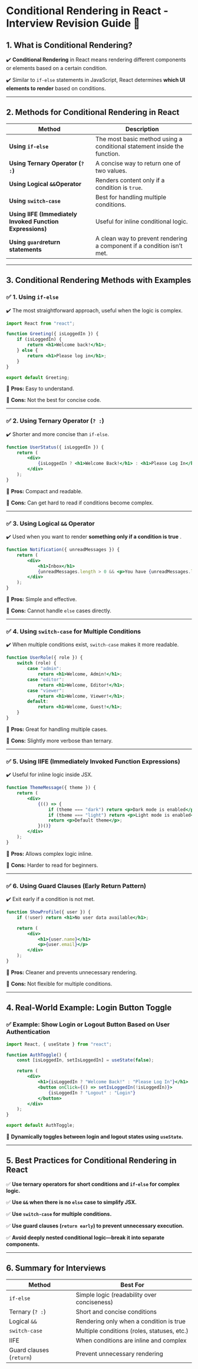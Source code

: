 # **Conditional Rendering in React - Interview Revision Guide** 🚀

## **1. What is Conditional Rendering?**

✔️ **Conditional Rendering** in React means rendering different components or elements based on a certain condition.

✔️ Similar to `if-else` statements in JavaScript, React determines **which UI elements to render** based on conditions.

---

## **2. Methods for Conditional Rendering in React**

| **Method**                                                | **Description**                                                    |
| --------------------------------------------------------------- | ------------------------------------------------------------------------ |
| **Using `if-else`**                                     | The most basic method using a conditional statement inside the function. |
| **Using Ternary Operator (`? :`)**                      | A concise way to return one of two values.                               |
| **Using Logical `&&`Operator**                          | Renders content only if a condition is `true`.                         |
| **Using `switch-case`**                                 | Best for handling multiple conditions.                                   |
| **Using IIFE (Immediately Invoked Function Expressions)** | Useful for inline conditional logic.                                     |
| **Using `guard`return statements**                      | A clean way to prevent rendering a component if a condition isn’t met.  |

---

## **3. Conditional Rendering Methods with Examples**

### **✅ 1. Using `if-else`**

✔️ The most straightforward approach, useful when the logic is complex.

```jsx
import React from "react";

function Greeting({ isLoggedIn }) {
    if (isLoggedIn) {
        return <h1>Welcome back!</h1>;
    } else {
        return <h1>Please log in</h1>;
    }
}

export default Greeting;
```

🔹 **Pros:** Easy to understand.

🔹 **Cons:** Not the best for concise code.

---

### **✅ 2. Using Ternary Operator (`? :`)**

✔️ Shorter and more concise than `if-else`.

```jsx
function UserStatus({ isLoggedIn }) {
    return (
        <div>
            {isLoggedIn ? <h1>Welcome Back!</h1> : <h1>Please Log In</h1>}
        </div>
    );
}
```

🔹 **Pros:** Compact and readable.

🔹 **Cons:** Can get hard to read if conditions become complex.

---

### **✅ 3. Using Logical `&&` Operator**

✔️ Used when you want to render  **something only if a condition is true** .

```jsx
function Notification({ unreadMessages }) {
    return (
        <div>
            <h1>Inbox</h1>
            {unreadMessages.length > 0 && <p>You have {unreadMessages.length} unread messages.</p>}
        </div>
    );
}
```

🔹 **Pros:** Simple and effective.

🔹 **Cons:** Cannot handle `else` cases directly.

---

### **✅ 4. Using `switch-case` for Multiple Conditions**

✔️ When multiple conditions exist, `switch-case` makes it more readable.

```jsx
function UserRole({ role }) {
    switch (role) {
        case "admin":
            return <h1>Welcome, Admin!</h1>;
        case "editor":
            return <h1>Welcome, Editor!</h1>;
        case "viewer":
            return <h1>Welcome, Viewer!</h1>;
        default:
            return <h1>Welcome, Guest!</h1>;
    }
}
```

🔹 **Pros:** Great for handling multiple cases.

🔹 **Cons:** Slightly more verbose than ternary.

---

### **✅ 5. Using IIFE (Immediately Invoked Function Expressions)**

✔️ Useful for inline logic inside JSX.

```jsx
function ThemeMessage({ theme }) {
    return (
        <div>
            {(() => {
                if (theme === "dark") return <p>Dark mode is enabled</p>;
                if (theme === "light") return <p>Light mode is enabled</p>;
                return <p>Default theme</p>;
            })()}
        </div>
    );
}
```

🔹 **Pros:** Allows complex logic inline.

🔹 **Cons:** Harder to read for beginners.

---

### **✅ 6. Using Guard Clauses (Early Return Pattern)**

✔️ Exit early if a condition is not met.

```jsx
function ShowProfile({ user }) {
    if (!user) return <h1>No user data available</h1>;

    return (
        <div>
            <h1>{user.name}</h1>
            <p>{user.email}</p>
        </div>
    );
}
```

🔹 **Pros:** Cleaner and prevents unnecessary rendering.

🔹 **Cons:** Not flexible for multiple conditions.

---

## **4. Real-World Example: Login Button Toggle**

### ✅ **Example: Show Login or Logout Button Based on User Authentication**

```jsx
import React, { useState } from "react";

function AuthToggle() {
    const [isLoggedIn, setIsLoggedIn] = useState(false);

    return (
        <div>
            <h1>{isLoggedIn ? "Welcome Back!" : "Please Log In"}</h1>
            <button onClick={() => setIsLoggedIn(!isLoggedIn)}>
                {isLoggedIn ? "Logout" : "Login"}
            </button>
        </div>
    );
}

export default AuthToggle;
```

🔹 **Dynamically toggles between login and logout states using `useState`.**

---

## **5. Best Practices for Conditional Rendering in React**

✅ **Use ternary operators for short conditions and `if-else` for complex logic.**

✅ **Use `&&` when there is no `else` case to simplify JSX.**

✅ **Use `switch-case` for multiple conditions.**

✅ **Use guard clauses (`return early`) to prevent unnecessary execution.**

✅ **Avoid deeply nested conditional logic—break it into separate components.**

---

## **6. Summary for Interviews**

| **Method**           | **Best For**                          |
| -------------------------- | ------------------------------------------- |
| `if-else`                | Simple logic (readability over conciseness) |
| Ternary (`? :`)          | Short and concise conditions                |
| Logical `&&`             | Rendering only when a condition is true     |
| `switch-case`            | Multiple conditions (roles, statuses, etc.) |
| IIFE                       | When conditions are inline and complex      |
| Guard clauses (`return`) | Prevent unnecessary rendering               |
